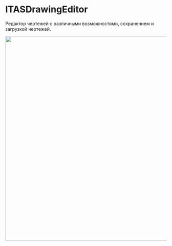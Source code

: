 # ITASDrawingEditor
Редактор чертежей с различными возможностями, сохранением и загрузкой чертежей.

<img src="http://i100.fastpic.ru/big/2018/0220/4a/165dced3294232d0958229389f19674a.png" width="640">
